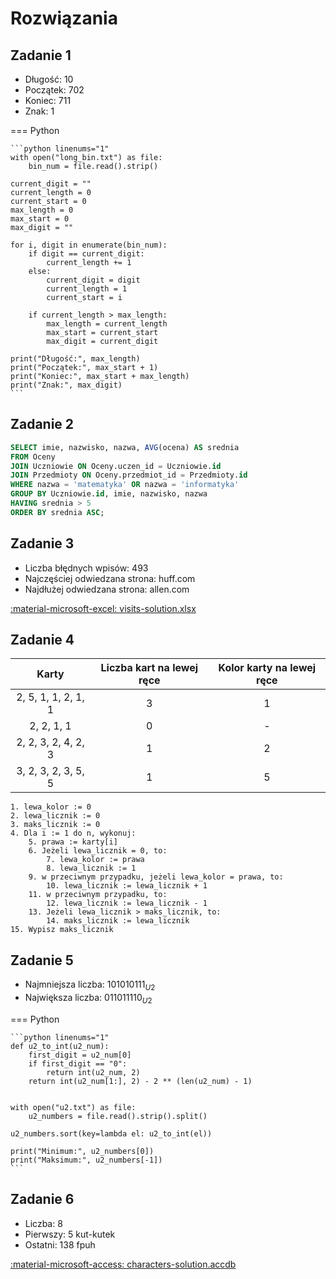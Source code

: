 # Rozwiązania

## Zadanie 1

- Długość: 10
- Początek: 702
- Koniec: 711
- Znak: 1

=== Python

    ```python linenums="1"
    with open("long_bin.txt") as file:
        bin_num = file.read().strip()

    current_digit = ""
    current_length = 0
    current_start = 0
    max_length = 0
    max_start = 0
    max_digit = ""

    for i, digit in enumerate(bin_num):
        if digit == current_digit:
            current_length += 1
        else:
            current_digit = digit
            current_length = 1
            current_start = i

        if current_length > max_length:
            max_length = current_length
            max_start = current_start
            max_digit = current_digit

    print("Długość:", max_length)
    print("Początek:", max_start + 1)
    print("Koniec:", max_start + max_length)
    print("Znak:", max_digit)
    ```

## Zadanie 2

```sql
SELECT imie, nazwisko, nazwa, AVG(ocena) AS srednia
FROM Oceny
JOIN Uczniowie ON Oceny.uczen_id = Uczniowie.id
JOIN Przedmioty ON Oceny.przedmiot_id = Przedmioty.id
WHERE nazwa = 'matematyka' OR nazwa = 'informatyka'
GROUP BY Uczniowie.id, imie, nazwisko, nazwa
HAVING srednia > 5
ORDER BY srednia ASC;
```

## Zadanie 3

- Liczba błędnych wpisów:	493
- Najczęściej odwiedzana strona:	huff.com
- Najdłużej odwiedzana strona:	allen.com

[:material-microsoft-excel: visits-solution.xlsx](../../../../assets/repeat-1/visits-solution.xlsx)

## Zadanie 4

|      **Karty**      | **Liczba kart na lewej ręce** | **Kolor karty na lewej ręce** |
|:-------------------:|:-----------------------------:|:-----------------------------:|
| 2, 5, 1, 1, 2, 1, 1 |               3               |               1               |
|      2, 2, 1, 1     |               0               |               -               |
| 2, 2, 3, 2, 4, 2, 3 |               1               |               2               |
| 3, 2, 3, 2, 3, 5, 5 |               1               |               5               |

```
1. lewa_kolor := 0
2. lewa_licznik := 0
3. maks_licznik := 0
4. Dla i := 1 do n, wykonuj:
    5. prawa := karty[i]
    6. Jeżeli lewa_licznik = 0, to:
        7. lewa_kolor := prawa
        8. lewa_licznik := 1
    9. w przeciwnym przypadku, jeżeli lewa_kolor = prawa, to:
        10. lewa_licznik := lewa_licznik + 1
    11. w przeciwnym przypadku, to:
        12. lewa_licznik := lewa_licznik - 1
    13. Jeżeli lewa_licznik > maks_licznik, to:
        14. maks_licznik := lewa_licznik
15. Wypisz maks_licznik
```

## Zadanie 5

- Najmniejsza liczba: $101010111_{U2}$
- Największa liczba: $011011110_{U2}$

=== Python

    ```python linenums="1"
    def u2_to_int(u2_num):
        first_digit = u2_num[0]
        if first_digit == "0":
            return int(u2_num, 2)
        return int(u2_num[1:], 2) - 2 ** (len(u2_num) - 1)


    with open("u2.txt") as file:
        u2_numbers = file.read().strip().split()

    u2_numbers.sort(key=lambda el: u2_to_int(el))

    print("Minimum:", u2_numbers[0])
    print("Maksimum:", u2_numbers[-1])
    ```

## Zadanie 6

- Liczba: 8
- Pierwszy: 5 kut-kutek
- Ostatni: 138 fpuh

[:material-microsoft-access: characters-solution.accdb](../../../../assets/repeat-1/characters-solution.accdb)